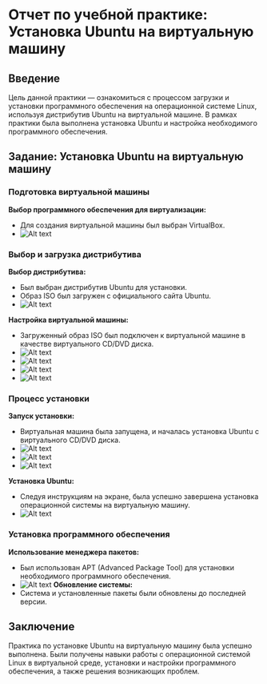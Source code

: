 # Отчет по учебной практике: Установка Ubuntu на виртуальную машину

## Введение
Цель данной практики — ознакомиться с процессом загрузки и установки программного обеспечения на операционной системе Linux, используя дистрибутив Ubuntu на виртуальной машине. В рамках практики была выполнена установка Ubuntu и настройка необходимого программного обеспечения.

## Задание: Установка Ubuntu на виртуальную машину

### Подготовка виртуальной машины
 **Выбор программного обеспечения для виртуализации:**
   - Для создания виртуальной машины был выбран VirtualBox.
   - ![Alt text](<Без имени.png>)

### Выбор и загрузка дистрибутива
 **Выбор дистрибутива:**
   - Был выбран дистрибутив Ubuntu для установки.
   - Образ ISO был загружен с официального сайта Ubuntu.
   - ![Alt text](<Без имени-2.png>)

**Настройка виртуальной машины:**
   - Загруженный образ ISO был подключен к виртуальной машине в качестве виртуального CD/DVD диска.
   - ![Alt text](<Без имени-3.png>)
   - ![Alt text](<Без имени-4.png>)
   - ![Alt text](<Без имени-5.png>)
   - ![Alt text](<Без имени-6.png>)

### Процесс установки
 **Запуск установки:**
   - Виртуальная машина была запущена, и началась установка Ubuntu с виртуального CD/DVD диска.
   - ![Alt text](<Без имени-7.png>)
   - ![Alt text](<Без имени-8.png>)
   - ![Alt text](<Без имени-9.png>)

 **Установка Ubuntu:**
   - Следуя инструкциям на экране, была успешно завершена установка операционной системы на виртуальную машину.
   - ![Alt text](<Без имени-10.png>)
### Установка программного обеспечения
 **Использование менеджера пакетов:**
   - Был использован APT (Advanced Package Tool) для установки необходимого программного обеспечения.
   - ![Alt text](<Без имени-11.png>)
 **Обновление системы:**
   - Система и установленные пакеты были обновлены до последней версии.

## Заключение
Практика по установке Ubuntu на виртуальную машину была успешно выполнена. Были получены навыки работы с операционной системой Linux в виртуальной среде, установки и настройки программного обеспечения, а также решения возникающих проблем.

